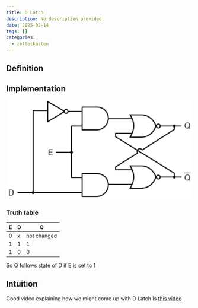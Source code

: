 ```yaml
---
title: D Latch
description: No description provided.
date: 2025-02-14
tags: []
categories:
  - zettelkasten
---
```


## Definition

## Implementation

![Pasted image 20221116211748](attachments/Pasted%20image%2020221116211748.png)

### Truth table

|E|D|Q|
|-|-|-|
|0|x|not changed|
|1|1|1|
|1|0|0|

So Q follows state of D if E is set to 1

## Intuition

Good video explaining how we might come up with D Latch is [this video](https://www.youtube.com/watch?v=peCh_859q7Q)
